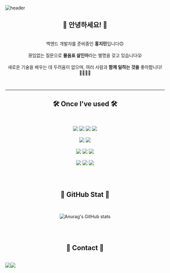 ![header](https://capsule-render.vercel.app/api?type=waving&height=250&color=gradient&text=🥳Welcome%20to%20Jimin's%20Github🥳%20&fontAlign=50&fontAlignY=30&fontSize=50)

<div text-aligns = "center">
   


<h2 align="center">👋 안녕하세요! 👋</h2> 
<p align="center">
   </br>
   백엔드 개발자를 준비중인 <strong>홍지민</strong>입니다😊
 </br>
 </br>
 끊임없는 질문으로 <strong>물음표 살인마</strong>라는 별명을 갖고 있습니다😮
 </br>
 </br>
 새로운 기술을 배우는 데 두려움이 없으며, 여러 사람과 <strong>함께 일하는 것을</strong> 좋아합니다!🧑‍🧑‍🧒‍🧒
</p>
</br>

---
<h2 align="center">🛠 Once I've used 🛠</h2>
</br>
<p align="center">

   <img src="https://img.shields.io/badge/java-007396?style=for-the-badge&logo=java&logoColor=white">
   <img src="https://img.shields.io/badge/Spring-6DB33F?style=for-the-badge&logo=spring&logoColor=white">
   <img src="https://img.shields.io/badge/Spring Security-6DB33F?style=for-the-badge&logo=Spring Security&logoColor=white">
   <img src="https://img.shields.io/badge/MySQL-4479A1?style=for-the-badge&logo=mysql&logoColor=white">
   </br>
   </br>
   <img src="https://img.shields.io/badge/docker-2496ED.svg?style=for-the-badge&logo=docker&logoColor=white">
   <img src="https://img.shields.io/badge/GitHub Actions-2088FF?style=for-the-badge&logo=GitHub Actions&logoColor=white">
      </br>
   </br>
    <img src="https://img.shields.io/badge/github-181717?style=for-the-badge&logo=github&logoColor=white">
    <img src="https://img.shields.io/badge/git-F05032?style=for-the-badge&logo=git&logoColor=white">
    <img src="https://img.shields.io/badge/IntelliJIDEA-000000.svg?style=for-the-badge&logo=intellij-idea&logoColor=white">
    </br>
    </br>
    <img src="https://img.shields.io/badge/Discord-%235865F2.svg?style=for-the-badge&logo=discord&logoColor=white">
    <img src="https://img.shields.io/badge/Slack-4A154B?style=for-the-badge&logo=slack&logoColor=white">
    <img src="https://img.shields.io/badge/Notion-%23000000.svg?style=for-the-badge&logo=notion&logoColor=white">
</p>
   </br>
   </br>


<h2 align="center">🏅 GitHub Stat 🏅</h2>
</br>

<div align="center">
   
 ![Anurag's GitHub stats](https://github-readme-stats.vercel.app/api?username=Hong-ji-min&show_icons=true&theme=dracula)
</div>
   </br>
   </br>
   
<h2 align="center">💌 Contact 💌</h2>
</br>
   <div align="center" style="display:flex; flex-direction:row;">
    <a href="https://www.instagram.com/min_e_0907/profilecard/?igsh=a3B5eG9taGc2ODYy">
        <img src="https://img.shields.io/badge/Instagram-E4405F?style=for-the-badge&logo=Instagram&logoColor=white"> 
    </a>
    <a href="mailto:wlals907@gmail.com">
        <img src="https://img.shields.io/badge/Gmail-EA4335?style=for-the-badge&logo=Gmail&logoColor=white"> 
    </a>
</div>
<br>
<br>
<br>


</div>

